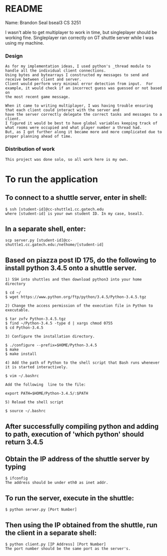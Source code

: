 # README
Name: Brandon Seal
bseal3
CS 3251

I wasn't able to get multiplayer to work in time, but singleplayer should be working fine.
Singleplayer ran correctly on GT shuttle server while I was using my machine.

### Design
    As for my implementation ideas, I used python's _thread module to handle all the individual client connections.
    Using bytes and bytearrays I constructed my messages to send and receive between client and server.
    Client would perform very minimal error detection from input.  For example, it would check if an incorrect guess was guessed or not based on
    the most recent game message.
    
    When it came to writing multiplayer, I was having trouble ensuring that each client could interact with the server and
    have the server correctly delegate the correct tasks and messages to a client.
    I figured it would be best to have global variables keeping track of what rooms were occupied and what player number a thread had.
    But, as I got further along it became more and more complicated due to proper planning ahead of time.
    
### Distribution of work
    This project was done solo, so all work here is my own.
    
# To run the application
    
## To connect to a shuttle server, enter in shell:
    $ ssh [student-id]@cc-shuttle1.cc.gatech.edu
    where [student-id] is your own student ID. In my case, bseal3.

## In a separate shell, enter:
    scp server.py [student-id]@cc-shuttle1.cc.gatech.edu:/nethome/[student-id]

## Based on piazza post ID 175, do the following to install python 3.4.5 onto a shuttle server.

    1) SSH into shuttles and then download python3 into your home directory

    $ cd ~/
    $ wget https://www.python.org/ftp/python/3.4.5/Python-3.4.5.tgz

    2) Change the access permission of the execution file in Python to executable. 

    $ tar zxfv Python-3.4.5.tgz
    $ find ~/Python-3.4.5 -type d | xargs chmod 0755
    $ cd Python-3.4.5

    3) Configure the installation directory. 

    $ ./configure --prefix=$HOME/Python-3.4.5
    $ make
    $ make install

    4) Add the path of Python to the shell script that Bash runs whenever it is started interactively.

    $ vim ~/.bashrc

    Add the following  line to the file:

    export PATH=$HOME/Python-3.4.5/:$PATH

    5) Reload the shell script

    $ source ~/.bashrc

## After successfully compiling python and adding to path, execution of 'which python' should return 3.4.5

## Obtain the IP address of the shuttle server by typing
    $ ifconfig
    The address should be under eth0 as inet addr.

## To run the server, execute in the shuttle:
    $ python server.py [Port Number]

## Then using the IP obtained from the shuttle, run the client in a separate shell:
    $ python client.py [IP Address] [Port Number]
    The port number should be the same port as the server's.

